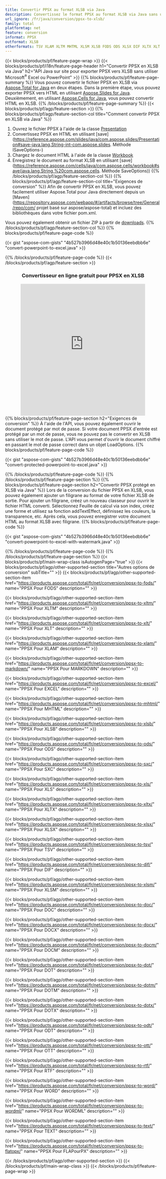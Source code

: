 ```yaml
---
title: Convertir PPSX au format XLSB via Java
description: Convertissez le format PPSX au format XLSB via Java sans utiliser Microsoft Excel ou PowerPoint
url_ignore: /fr/java/conversion/ppsx-to-xlsb/
family: total
platformtag: net
feature: conversion
informat: PPSX
outformat: XLSB
otherformats: TSV XLAM XLTM MHTML XLSM XLSB FODS ODS XLSX DIF XLTX XLT SXC XLS MARKDOWN EXCEL DOC DOCX DOCM DOT DOTM DOTX ODT OTT RTF WORD WORDML TEXT FLATOPX
---
```

{{< blocks/products/pf/feature-page-wrap >}}
{{< blocks/products/pf/i18n/feature-page-header h1="Convertir PPSX en XLSB via Java" h2="API Java sur site pour exporter PPSX vers XLSB sans utiliser Microsoft<sup>&reg;</sup> Excel ou PowerPoint" >}}
{{% blocks/products/pf/feature-page-summary %}}
Vous pouvez convertir le fichier PPSX en XLSB via [Aspose.Total for Java](https://products.aspose.com/total/java/) en deux étapes. Dans la première étape, vous pouvez exporter PPSX vers HTML en utilisant [Aspose.Slides for Java](https://products.aspose.com/slides/java/). Deuxièmement, en utilisant [Aspose.Cells for Java](https://products.aspose.com/cells/java/), vous pouvez convertir HTML en XLSB.
{{% /blocks/products/pf/feature-page-summary  %}}
{{< blocks/products/pf/agp/feature-section >}}
{{% blocks/products/pf/agp/feature-section-col title="Comment convertir PPSX en XLSB via Java" %}}
1. Ouvrez le fichier PPSX à l'aide de la classe [Presentation](https://reference.aspose.com/slides/java/com.aspose.slides/Presentation)
2. Convertissez PPSX en HTML en utilisant [save](https://reference.aspose.com/slides/java/com.aspose.slides/Presentation#save-java.lang.String-int-com.aspose.slides. Méthode ISaveOptions-)
3. Chargez le document HTML à l'aide de la classe [Workbook](https://reference.aspose.com/cells/java/com.aspose.cells/Workbook)
4. Enregistrez le document au format XLSB en utilisant [save](https://reference.aspose.com/cells/java/com.aspose.cells/workbook#save(java.lang.String,%20com.aspose.cells. Méthode SaveOptions))
{{% /blocks/products/pf/agp/feature-section-col %}}
{{% blocks/products/pf/agp/feature-section-col title="Exigences de conversion" %}}
Afin de convertir PPSX en XLSB, vous pouvez facilement utiliser Aspose.Total pour Java directement depuis un [Maven](https://repository.aspose.com/webapp/#/artifacts/browse/tree/General/repo/com/ projet basé sur aspose/aspose-total) et incluez des bibliothèques dans votre fichier pom.xml.

Vous pouvez également obtenir un fichier ZIP à partir de [downloads](https://releases.aspose.com/total/java).
{{% /blocks/products/pf/agp/feature-section-col %}}
{{% blocks/products/pf/feature-page-code %}}

{{< gist "aspose-com-gists" "4b527b3966d48e40c1b50136eebdbb6e" "convert-powerpoint-to-excel.java" >}}


{{% /blocks/products/pf/feature-page-code %}}
{{< /blocks/products/pf/agp/feature-section >}}
<div class="container-fluid agp-content bg-white aboutfile box-1 vh100 section nopbtm">
<div class=container>
<div class=row>
<div class="demobox tc col-md-12 padding-0" align="center">

<h3>Convertisseur en ligne gratuit pour PPSX en XLSB</h3>

<iframe style="border: none; height: 426px;" scrolling="no" src="https://total-conversion-app-65z5r2lp.qa.k8s.dynabic.com/?to=xlsb&from=ppsx" id="child-iframe" width="80%"></iframe>

</div></div>
</div></div>
{{% blocks/products/pf/feature-page-section  h2="Exigences de conversion" %}}
À l'aide de l'API, vous pouvez également ouvrir le document protégé par mot de passe. Si votre document PPSX d'entrée est protégé par un mot de passe, vous ne pouvez pas le convertir en XLSB sans utiliser le mot de passe. L'API vous permet d'ouvrir le document chiffré en passant le mot de passe correct dans un objet LoadOptions.  
{{% blocks/products/pf/feature-page-code %}}

{{< gist "aspose-com-gists" "4b527b3966d48e40c1b50136eebdbb6e" "convert-protected-powerpoint-to-excel.java" >}}

{{% /blocks/products/pf/feature-page-code  %}}
{{% /blocks/products/pf/feature-page-section %}}
{{% blocks/products/pf/feature-page-section  h2="Convertir PPSX protégé en XLSB via Java" %}}
Lors de la conversion du fichier PPSX en XLSB, vous pouvez également ajouter un filigrane au format de votre fichier XLSB de sortie. Pour ajouter un filigrane, créez un nouveau classeur pour ouvrir le fichier HTML converti. Sélectionnez Feuille de calcul via son index, créez une forme et utilisez sa fonction addTextEffect, définissez les couleurs, la transparence, etc. Après cela, vous pouvez enregistrer votre document HTML au format XLSB avec filigrane. 
{{% blocks/products/pf/feature-page-code %}}

{{< gist "aspose-com-gists" "4b527b3966d48e40c1b50136eebdbb6e" "convert-powerpoint-to-excel-with-watermark.java" >}}

{{% /blocks/products/pf/feature-page-code  %}}
{{% /blocks/products/pf/feature-page-section %}}
{{< blocks/products/pf/main-wrap-class isAutogenPage="true" >}}
{{< blocks/products/pf/agp/other-supported-section title="Autres options de conversion" subTitle="" >}}
{{< blocks/products/pf/agp/other-supported-section-item href="https://products.aspose.com/total/fr/net/conversion/ppsx-to-fods/" name="PPSX Pour FODS" description="" >}}

{{< blocks/products/pf/agp/other-supported-section-item href="https://products.aspose.com/total/fr/net/conversion/ppsx-to-xltm/" name="PPSX Pour XLTM" description="" >}}

{{< blocks/products/pf/agp/other-supported-section-item href="https://products.aspose.com/total/fr/net/conversion/ppsx-to-xlt/" name="PPSX Pour XLT" description="" >}}

{{< blocks/products/pf/agp/other-supported-section-item href="https://products.aspose.com/total/fr/net/conversion/ppsx-to-xlam/" name="PPSX Pour XLAM" description="" >}}

{{< blocks/products/pf/agp/other-supported-section-item href="https://products.aspose.com/total/fr/net/conversion/ppsx-to-markdown/" name="PPSX Pour MARKDOWN" description="" >}}

{{< blocks/products/pf/agp/other-supported-section-item href="https://products.aspose.com/total/fr/net/conversion/ppsx-to-excel/" name="PPSX Pour EXCEL" description="" >}}

{{< blocks/products/pf/agp/other-supported-section-item href="https://products.aspose.com/total/fr/net/conversion/ppsx-to-mhtml/" name="PPSX Pour MHTML" description="" >}}

{{< blocks/products/pf/agp/other-supported-section-item href="https://products.aspose.com/total/fr/net/conversion/ppsx-to-xlsb/" name="PPSX Pour XLSB" description="" >}}

{{< blocks/products/pf/agp/other-supported-section-item href="https://products.aspose.com/total/fr/net/conversion/ppsx-to-ods/" name="PPSX Pour ODS" description="" >}}

{{< blocks/products/pf/agp/other-supported-section-item href="https://products.aspose.com/total/fr/net/conversion/ppsx-to-sxc/" name="PPSX Pour SXC" description="" >}}

{{< blocks/products/pf/agp/other-supported-section-item href="https://products.aspose.com/total/fr/net/conversion/ppsx-to-xls/" name="PPSX Pour XLS" description="" >}}

{{< blocks/products/pf/agp/other-supported-section-item href="https://products.aspose.com/total/fr/net/conversion/ppsx-to-xltx/" name="PPSX Pour XLTX" description="" >}}

{{< blocks/products/pf/agp/other-supported-section-item href="https://products.aspose.com/total/fr/net/conversion/ppsx-to-xlsx/" name="PPSX Pour XLSX" description="" >}}

{{< blocks/products/pf/agp/other-supported-section-item href="https://products.aspose.com/total/fr/net/conversion/ppsx-to-tsv/" name="PPSX Pour TSV" description="" >}}

{{< blocks/products/pf/agp/other-supported-section-item href="https://products.aspose.com/total/fr/net/conversion/ppsx-to-dif/" name="PPSX Pour DIF" description="" >}}

{{< blocks/products/pf/agp/other-supported-section-item href="https://products.aspose.com/total/fr/net/conversion/ppsx-to-xlsm/" name="PPSX Pour XLSM" description="" >}}

{{< blocks/products/pf/agp/other-supported-section-item href="https://products.aspose.com/total/fr/net/conversion/ppsx-to-doc/" name="PPSX Pour DOC" description="" >}}

{{< blocks/products/pf/agp/other-supported-section-item href="https://products.aspose.com/total/fr/net/conversion/ppsx-to-docx/" name="PPSX Pour DOCX" description="" >}}

{{< blocks/products/pf/agp/other-supported-section-item href="https://products.aspose.com/total/fr/net/conversion/ppsx-to-docm/" name="PPSX Pour DOCM" description="" >}}

{{< blocks/products/pf/agp/other-supported-section-item href="https://products.aspose.com/total/fr/net/conversion/ppsx-to-dot/" name="PPSX Pour DOT" description="" >}}

{{< blocks/products/pf/agp/other-supported-section-item href="https://products.aspose.com/total/fr/net/conversion/ppsx-to-dotm/" name="PPSX Pour DOTM" description="" >}}

{{< blocks/products/pf/agp/other-supported-section-item href="https://products.aspose.com/total/fr/net/conversion/ppsx-to-dotx/" name="PPSX Pour DOTX" description="" >}}

{{< blocks/products/pf/agp/other-supported-section-item href="https://products.aspose.com/total/fr/net/conversion/ppsx-to-odt/" name="PPSX Pour ODT" description="" >}}

{{< blocks/products/pf/agp/other-supported-section-item href="https://products.aspose.com/total/fr/net/conversion/ppsx-to-ott/" name="PPSX Pour OTT" description="" >}}

{{< blocks/products/pf/agp/other-supported-section-item href="https://products.aspose.com/total/fr/net/conversion/ppsx-to-rtf/" name="PPSX Pour RTF" description="" >}}

{{< blocks/products/pf/agp/other-supported-section-item href="https://products.aspose.com/total/fr/net/conversion/ppsx-to-word/" name="PPSX Pour WORD" description="" >}}

{{< blocks/products/pf/agp/other-supported-section-item href="https://products.aspose.com/total/fr/net/conversion/ppsx-to-wordml/" name="PPSX Pour WORDML" description="" >}}

{{< blocks/products/pf/agp/other-supported-section-item href="https://products.aspose.com/total/fr/net/conversion/ppsx-to-text/" name="PPSX Pour TEXT" description="" >}}

{{< blocks/products/pf/agp/other-supported-section-item href="https://products.aspose.com/total/fr/net/conversion/ppsx-to-flatopx/" name="PPSX Pour FLAPourPX" description="" >}}


{{< /blocks/products/pf/agp/other-supported-section >}}
{{< /blocks/products/pf/main-wrap-class >}}
{{< /blocks/products/pf/feature-page-wrap >}}